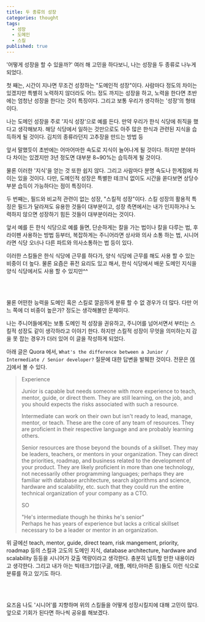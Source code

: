 ```yaml
---
title: 두 종류의 성장
categories: thought
tags:
  - 성장
  - 도메인
  - 스킬
published: true
---
```


'어떻게 성장을 할 수 있을까?' 여러 해 고민을 하다보니, 나는 성장을 두 종류로 나누게 되었다.

첫 째는, 시간이 지나면 무조건 성장하는 "도메인적 성장"이다. 사람마다 정도의 차이는 있겠지만 특별히 노력하지 않더라도 어느 정도 까지는 성장을 하고, 노력을 한다면 초반에는 엄청난 성장을 한다는 것이 특징이다. 그리고 보통 우리가 생각하는 '성장'의 형태이다.

나는 도메인 성장을 주로 '지식 성장'으로 예를 든다. 만약 우리가 한식 식당에 취직을 했다고 생각해보자. 해당 식당에서 일하는 것만으로도 아주 많은 한식과 관련된 지식을 습득하게 될 것이다. 김치의 종류라던지 고추장을 만드는 방법 등

앞서 말했듯이 초반에는 어마어마한 속도로 지식이 늘어나게 될 것이다. 하지만 분야마다 차이는 있겠지만 3년 정도면 대부분 8~90%는 습득하게 될 것이다.

물론 이러한 '지식'을 얻는 것 또한 쉽지 않다. 그리고 사람마다 분명 속도나 한계점에 차이는 있을 것이다. 다만, 도메인적 성장은 특별한 테크닉 없이도 시간을 쏟다보면 상당수 부분 습득이 가능하다는 점이 특징이다.

두 번째는, 필드와 비교적 관련이 없는 성장, "스킬적 성장"이다. 스킬 성장의 활용적 특징은 필드가 달라져도 유용한 것들이 대부분이고, 성장 측면에서는 내가 인지하거나 노력하지 않으면 성장하기 힘든 것들이 대부분이라는 것이다.

앞서 예를 든 한식 식당으로 예를 들면, 단순하게는 칼을 가는 법이나 칼을 다루는 법, 후라이펜 사용하는 방법 등부터, 복잡하게는 주니어라면 상사와 의사 소통 하는 법, 시니어라면 식당 오너나 다른 파트와 의사소통하는 법 등이 있다.

이러한 스킬들은 한식 식당에 근무를 하다가, 양식 식당에 근무를 해도 사용 할 수 있는 비중이 더 높다. 물론 요즘은 퓨전 요리도 있고 해서, 한식 식당에서 배운 도메인 지식을 양식 식당에서도 사용 할 수 있지만^^

<br><br>

물론 어떤한 능력을 도메인 혹은 스킬로 깔끔하게 분류 할 수 없 경우가 더 많다. 다만 어느 쪽에 더 비중이 높은가? 정도는 생각해볼만 문제이다.

나는 주니어들에게는 보통 도메인 적 성장을 권유하고, 주니어를 넘어서면서 부터는 스킬적 성장도 같이 생각하라고 이야기 한다. 하지만 스킬적 성장이 무엇을 의미하는지 감을 못 잡는 경우가 더러 있어 이 글을 작성하게 되었다. 

아래 글은 Quora 에서, `What's the difference between a Junior / Intermediate / Senior developer?` 질문에 대한 답변을 발췌한 것이다. 전문은 [여기](https://www.quora.com/Whats-the-difference-between-a-Junior-Intermediate-Senior-developer)에서 볼 수 있다.


>Experience
> 
> Junior is capable but needs someone with more experience to teach, mentor, guide, or direct them. They are still learning, on the job, and you should expects the risks associated with such a resource.
> 
> Intermediate can work on their own but isn't ready to lead, manage, mentor, or teach. These are the core of any team of resources. They are proficient in their respective language and are probably learning others.
> 
> Senior resources are those beyond the bounds of a skillset. They may be leaders, teachers, or mentors in your organization. They can direct the priorities, roadmap, and business related to the development of your product. They are likely proficient in more than one technology, not necessarily other programming languages; perhaps they are familiar with database architecture, search algorithms and science, hardware and scalability, etc. such that they could run the entire technical organization of your company as a CTO.
> 
> SO
> 
> "He's intermediate though he thinks he's senior"  
> Perhaps he has years of experience but lacks a critical skillset necessary to be a leader or mentor in an organization.


위 글에선 teach, mentor, guide, direct team, risk mangement, priority, roadmap 등의 스킬과 고도의 도메인 지식, database architecture, hardware and scalability 등등을 시니어가 갖출 역량이라고 생각한다. 충분히 납득할 만한 내용이라고 생각한다. 그리고 내가 아는 빅테크기업(구글, 애플, 메타,아마존 등)들도 이런 식으로 분류를 하고 있기도 하다.

<br><br>

요즈음 나도 '시니어'를 지향하며 위의 스킬들을 어떻게 성장시킬지에 대해 고민이 많다. 앞으로 기회가 된다면 하나씩 공유를 해보겠다.